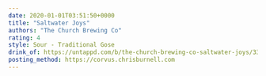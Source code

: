```yaml
---
date: 2020-01-01T03:51:50+0000
title: "Saltwater Joys"
authors: "The Church Brewing Co"
rating: 4
style: Sour - Traditional Gose
drink_of: https://untappd.com/b/the-church-brewing-co-saltwater-joys/3332913
posting_method: https://corvus.chrisburnell.com
---
```

